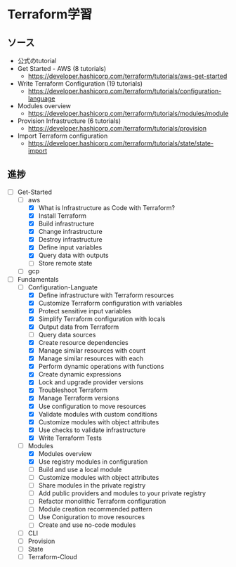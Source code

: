 # Terraform学習

## ソース
- 公式のtutorial
- Get Started - AWS (8 tutorials)
  - https://developer.hashicorp.com/terraform/tutorials/aws-get-started
- Write Terraform Configuration (19 tutorials)
  - https://developer.hashicorp.com/terraform/tutorials/configuration-language
- Modules overview
  - https://developer.hashicorp.com/terraform/tutorials/modules/module
- Provision Infrastructure (6 tutorials)
  - https://developer.hashicorp.com/terraform/tutorials/provision
- Import Terraform configuration
  - https://developer.hashicorp.com/terraform/tutorials/state/state-import

## 進捗
- [ ] Get-Started
  - [ ] aws
    - [x] What is Infrastructure as Code with Terraform?
    - [x] Install Terraform
    - [x] Build infrastructure
    - [x] Change infrastructure
    - [x] Destroy infrastructure
    - [x] Define input variables
    - [x] Query data with outputs
    - [ ] Store remote state
  - [ ] gcp
- [ ] Fundamentals
  - [ ] Configuration-Languate
    - [x] Define infrastructure with Terraform resources
    - [x] Customize Terraform configuration with variables
    - [x] Protect sensitive input variables
    - [x] Simplify Terraform configuration with locals
    - [x] Output data from Terraform
    - [ ] Query data sources
    - [x] Create resource dependencies
    - [x] Manage similar resources with count
    - [x] Manage similar resources with each
    - [x] Perform dynamic operations with functions
    - [x] Create dynamic expressions
    - [x] Lock and upgrade provider versions
    - [x] Troubleshoot Terraform
    - [x] Manage Terraform versions
    - [x] Use configuration to move resources
    - [x] Validate modules with custom conditions
    - [x] Customize modules with object attributes
    - [x] Use checks to validate infrastructure
    - [x] Write Terraform Tests
  - [ ] Modules
    - [x] Modules overview
    - [x] Use registry modules in configuration
    - [ ] Build and use a local module
    - [ ] Customize modules with object attributes
    - [ ] Share modules in the private registry
    - [ ] Add public providers and modules to your private registry
    - [ ] Refactor monolithic Terraform configuration
    - [ ] Module creation recommended pattern
    - [ ] Use Coniguration to move resources
    - [ ] Create and use no-code modules
  - [ ] CLI
  - [ ] Provision
  - [ ] State
  - [ ] Terraform-Cloud